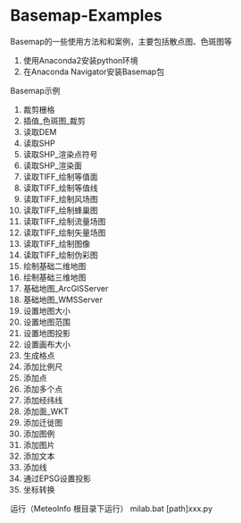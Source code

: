 # Basemap-Examples
Basemap的一些使用方法和和案例，主要包括散点图、色斑图等

1. 使用Anaconda2安装python环境
2. 在Anaconda Navigator安装Basemap包

Basemap示例

1. 裁剪栅格
2. 插值_色斑图_裁剪
3. 读取DEM
4. 读取SHP
5. 读取SHP_渲染点符号
6. 读取SHP_渲染面
7. 读取TIFF_绘制等值面
8. 读取TIFF_绘制等值线
9. 读取TIFF_绘制风场图
10. 读取TIFF_绘制蜂巢图
11. 读取TIFF_绘制流量场图
12. 读取TIFF_绘制矢量场图
13. 读取TIFF_绘制图像
14. 读取TIFF_绘制伪彩图
15. 绘制基础二维地图
16. 绘制基础三维地图
17. 基础地图_ArcGISServer
18. 基础地图_WMSServer
19. 设置地图大小
20. 设置地图范围
21. 设置地图投影
22. 设置画布大小
23. 生成格点
24. 添加比例尺
25. 添加点
26. 添加多个点
27. 添加经纬线
28. 添加面_WKT
29. 添加迁徙图
30. 添加图例
31. 添加图片
32. 添加文本
33. 添加线
34. 通过EPSG设置投影
35. 坐标转换

运行（MeteoInfo 根目录下运行）
milab.bat [path\]xxx.py
